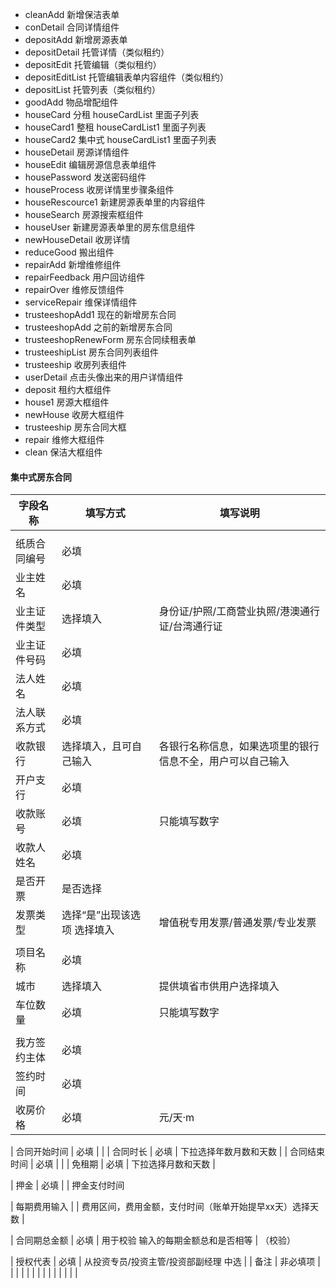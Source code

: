 - cleanAdd 新增保洁表单
- conDetail 合同详情组件
- depositAdd 新增房源表单
- depositDetail 托管详情（类似租约）
- depositEdit 托管编辑（类似租约）
- depositEditList 托管编辑表单内容组件（类似租约）
- depositList 托管列表（类似租约）
- goodAdd 物品增配组件
- houseCard 分租 houseCardList 里面子列表
- houseCard1 整租 houseCardList1 里面子列表
- houseCard2 集中式 houseCardList1 里面子列表
- houseDetail 房源详情组件
- houseEdit 编辑房源信息表单组件
- housePassword 发送密码组件
- houseProcess 收房详情里步骤条组件
- houseRescource1 新建房源表单里的内容组件
- houseSearch 房源搜索框组件
- houseUser 新建房源表单里的房东信息组件
- newHouseDetail 收房详情
- reduceGood 搬出组件
- repairAdd 新增维修组件
- repairFeedback 用户回访组件
- repairOver 维修反馈组件
- serviceRepair 维保详情组件
- trusteeshopAdd1 现在的新增房东合同
- trusteeshopAdd 之前的新增房东合同
- trusteeshopRenewForm 房东合同续租表单
- trusteeshipList 房东合同列表组件
- trusteeship 收房列表组件
- userDetail 点击头像出来的用户详情组件
- deposit 租约大框组件
- house1 房源大框组件
- newHouse 收房大框组件
- trusteeship 房东合同大框
- repair 维修大框组件
- clean 保洁大框组件



#### 集中式房东合同

| 字段名称     | 填写方式                     | 填写说明                                                   |
| ------------ | ---------------------------- | ---------------------------------------------------------- |
|              |                              |                                                            |
| 纸质合同编号 | 必填                         |                                                            |
| 业主姓名     | 必填                         |                                                            |
| 业主证件类型 | 选择填入                     | 身份证/护照/工商营业执照/港澳通行证/台湾通行证             |
| 业主证件号码 | 必填                         |                                                            |
| 法人姓名     | 必填                         |                                                            |
| 法人联系方式 | 必填                         |                                                            |
| 收款银行     | 选择填入，且可自己输入       | 各银行名称信息，如果选项里的银行信息不全，用户可以自己输入 |
| 开户支行     | 必填                         |                                                            |
| 收款账号     | 必填                         | 只能填写数字                                               |
| 收款人姓名   | 必填                         |                                                            |
| 是否开票     | 是否选择                     |                                                            |
| 发票类型     | 选择“是”出现该选项  选择填入 | 增值税专用发票/普通发票/专业发票                           |
|              |                              |                                                            |
| 项目名称     | 必填                         |                                                            |
| 城市         | 选择填入                     | 提供填省市供用户选择填入                                   |
| 车位数量     | 必填                         | 只能填写数字                                               |
|              |                              |                                                            |
| 我方签约主体 | 必填                         |                                                            |
| 签约时间     | 必填                         |                                                            |
| 收房价格     | 必填                         | 元/天·m                                                    |





| 合同开始时间 | 必填                         |                                                            |
| 合同时长     | 必填                         | 下拉选择年数月数和天数                                     |
| 合同结束时间 | 必填                         |                                                            |
| 免租期       | 必填                         | 下拉选择月数和天数                                     |


| 押金         | 必填                         |                                                            |
押金支付时间


| 每期费用输入 |                              | 费用区间，费用金额，支付时间（账单开始提早xx天）选择天数           |

| 合同期总金额 | 必填                         | 用于校验  输入的每期金额总和是否相等                       | （校验）

| 授权代表     | 必填                         | 从投资专员/投资主管/投资部副经理 中选                      |
| 备注         | 非必填项                     |                                                            |
|              |                              |                                                            |
|              |                              |                                                            |
|              |                              |                                                            |





